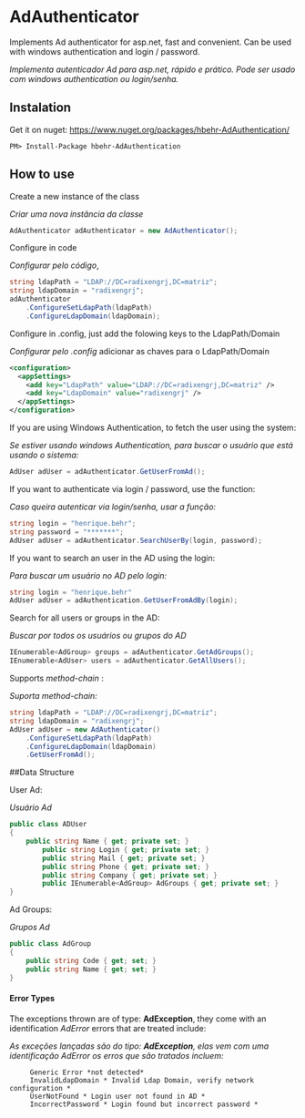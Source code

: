AdAuthenticator
==============

Implements Ad authenticator for asp.net, fast and convenient. Can be used with windows authentication and login / password.

*Implementa autenticador Ad para asp.net, rápido e prático. Pode ser usado com windows authentication ou login/senha.*

## Instalation
Get it on nuget: https://www.nuget.org/packages/hbehr-AdAuthentication/

	PM> Install-Package hbehr-AdAuthentication

## How to use
Create a new instance of the class

*Criar uma nova instância da classe*
```C#
AdAuthenticator adAuthenticator = new AdAuthenticator();
```
Configure in code

*Configurar pelo código*,
```C#
string ldapPath = "LDAP://DC=radixengrj,DC=matriz";
string ldapDomain = "radixengrj";
adAuthenticator
	.ConfigureSetLdapPath(ldapPath)
	.ConfigureLdapDomain(ldapDomain);
```
Configure in .config, just add the folowing keys to the LdapPath/Domain

*Configurar pelo .config* adicionar as chaves para o LdapPath/Domain
```xml
<configuration>
  <appSettings>
    <add key="LdapPath" value="LDAP://DC=radixengrj,DC=matriz" />
    <add key="LdapDomain" value="radixengrj" />
  </appSettings>
</configuration>
```

If you are using Windows Authentication, to fetch the user using the system:

*Se estiver usando windows Authentication, para buscar o usuário que está usando o sistema:*
```C#
AdUser adUser = adAuthenticator.GetUserFromAd();
```  
If you want to authenticate via login / password, use the function:

*Caso queira autenticar via login/senha, usar a função:*
```C#
string login = "henrique.behr";
string password = "*******";
AdUser adUser = adAuthenticator.SearchUserBy(login, password);
```
If you want to search an user in the AD using the login:

*Para buscar um usuário no AD pelo login:*
```C#
string login = "henrique.behr"
AdUser adUser = adAuthentication.GetUserFromAdBy(login);
```

Search for all users or groups in the AD:

*Buscar por todos os usuários ou grupos do AD*
```C#
IEnumerable<AdGroup> groups = adAuthenticator.GetAdGroups();
IEnumerable<AdUser> users = adAuthenticator.GetAllUsers();
```

Supports *method-chain* :

*Suporta method-chain:*
```C#
string ldapPath = "LDAP://DC=radixengrj,DC=matriz";
string ldapDomain = "radixengrj";
AdUser adUser = new AdAuthenticator()
	.ConfigureSetLdapPath(ldapPath)
	.ConfigureLdapDomain(ldapDomain)
	.GetUserFromAd();
```

##Data Structure

User Ad:

*Usuário Ad*
```C#
public class ADUser
{
	public string Name { get; private set; }
        public string Login { get; private set; }
        public string Mail { get; private set; }
        public string Phone { get; private set; }
        public string Company { get; private set; }
        public IEnumerable<AdGroup> AdGroups { get; private set; }
}
```
Ad Groups:

*Grupos Ad*
```C#
public class AdGroup
{
	public string Code { get; set; }
	public string Name { get; set; }
}
```

#### Error Types

The exceptions thrown are of type: **AdException**, they come with an identification *AdError* errors that are treated include:

*As exceções lançadas são do tipo: **AdException**, elas vem com uma identificação AdError os erros que são tratados incluem:*

         Generic Error *not detected*
         InvalidLdapDomain * Invalid Ldap Domain, verify network configuration *
         UserNotFound * Login user not found in AD *
         IncorrectPassword * Login found but incorrect password *
